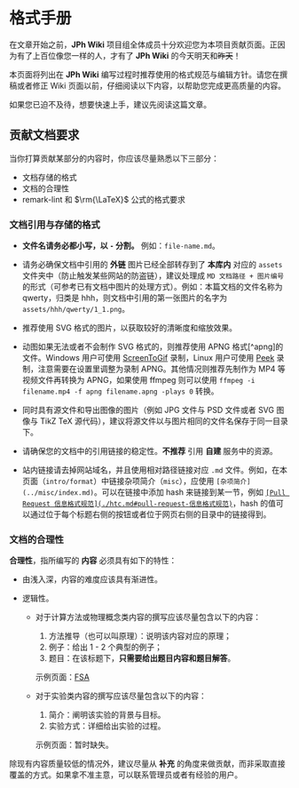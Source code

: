# 格式手册

在文章开始之前，**JPh Wiki** 项目组全体成员十分欢迎您为本项目贡献页面。正因为有了上百位像您一样的人，才有了 **JPh Wiki** 的今天明天和~~昨天~~！

本页面将列出在 **JPh Wiki** 编写过程时推荐使用的格式规范与编辑方针。请您在撰稿或者修正 Wiki 页面以前，仔细阅读以下内容，以帮助您完成更高质量的内容。

如果您已迫不及待，想要快速上手，建议先阅读这篇文章。

## 贡献文档要求

当你打算贡献某部分的内容时，你应该尽量熟悉以下三部分：

-   文档存储的格式
-   文档的合理性
-   remark-lint 和 $\rm{\LaTeX}$ 公式的格式要求

### 文档引用与存储的格式

-   **文件名请务必都小写，以 `-` 分割。** 例如：`file-name.md`。

-   请务必确保文档中引用的 **外链** 图片已经全部转存到了 **本库内** 对应的 `assets` 文件夹中（防止触发某些网站的防盗链），建议处理成 `MD 文档路径 + 图片编号` 的形式（可参考已有文档中图片的处理方式）。例如：本篇文档的文件名称为 qwerty，归类是 hhh，则文档中引用的第一张图片的名字为 `assets/hhh/qwerty/1_1.png`。

-   推荐使用 SVG 格式的图片，以获取较好的清晰度和缩放效果。

-   动图如果无法或者不会制作 SVG 格式的，则推荐使用 APNG 格式[^apng]的文件。Windows 用户可使用 [ScreenToGif](https://www.screentogif.com) 录制，Linux 用户可使用 [Peek](https://github.com/phw/peek) 录制，注意需要在设置里调整为录制 APNG。其他情况则推荐先制作为 MP4 等视频文件再转换为 APNG，如果使用 ffmpeg 则可以使用 `ffmpeg -i filename.mp4 -f apng filename.apng -plays 0` 转换。

-   同时具有源文件和导出图像的图片（例如 JPG 文件与 PSD 文件或者 SVG 图像与 TikZ TeX 源代码），建议将源文件以与图片相同的文件名保存于同一目录下。

-   请确保您的文档中的引用链接的稳定性。**不推荐** 引用 **自建** 服务中的资源。

-   站内链接请去掉网站域名，并且使用相对路径链接对应 `.md` 文件。例如，在本页面（`intro/format`）中链接杂项简介（`misc`），应使用 `[杂项简介](../misc/index.md)`。可以在链接中添加 hash 来链接到某一节，例如 [`[Pull Request 信息格式规范](./htc.md#pull-request-信息格式规范)`](./htc.md#pull-request-信息格式规范)，hash 的值可以通过位于每个标题右侧的按钮或者位于网页右侧的目录中的链接得到。

### 文档的合理性

**合理性**，指所编写的 **内容** 必须具有如下的特性：

-   由浅入深，内容的难度应该具有渐进性。
-   逻辑性。

    -   对于计算方法或物理概念类内容的撰写应该尽量包含以下的内容：

        1.  方法推导（也可以叫原理）：说明该内容对应的原理；
        2.  例子：给出 1 - 2 个典型的例子；
        3.  题目：在该标题下，**只需要给出题目内容和题目解答**。

        示例页面：[FSA](docs/exam/fsa.md)

    -   对于实验类内容的撰写应该尽量包含以下的内容：

        1.  简介：阐明该实验的背景与目标。
        2.  实验方式：详细给出实验的过程。

        示例页面：暂时缺失。

除现有内容质量较低的情况外，建议尽量从 **补充** 的角度来做贡献，而非采取直接覆盖的方式。如果拿不准主意，可以联系管理员或者有经验的用户。
